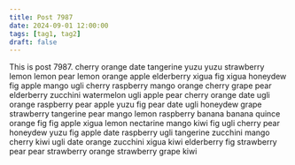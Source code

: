 ```yaml
---
title: Post 7987
date: 2024-09-01 12:00:00
tags: [tag1, tag2]
draft: false
---
```

This is post 7987.
cherry
orange
date
tangerine
yuzu
yuzu
strawberry
lemon
lemon
pear
lemon
orange
apple
elderberry
xigua
fig
xigua
honeydew
fig
apple
mango
ugli
cherry
raspberry
mango
orange
cherry
grape
pear
elderberry
zucchini
watermelon
ugli
apple
pear
cherry
orange
date
ugli
orange
raspberry
pear
apple
yuzu
fig
pear
date
ugli
honeydew
grape
strawberry
tangerine
pear
mango
lemon
raspberry
banana
banana
quince
orange
fig
fig
apple
xigua
lemon
nectarine
mango
kiwi
fig
ugli
cherry
pear
honeydew
yuzu
fig
apple
date
raspberry
ugli
tangerine
zucchini
mango
cherry
kiwi
ugli
date
orange
zucchini
xigua
kiwi
elderberry
fig
strawberry
pear
pear
strawberry
orange
strawberry
grape
kiwi
